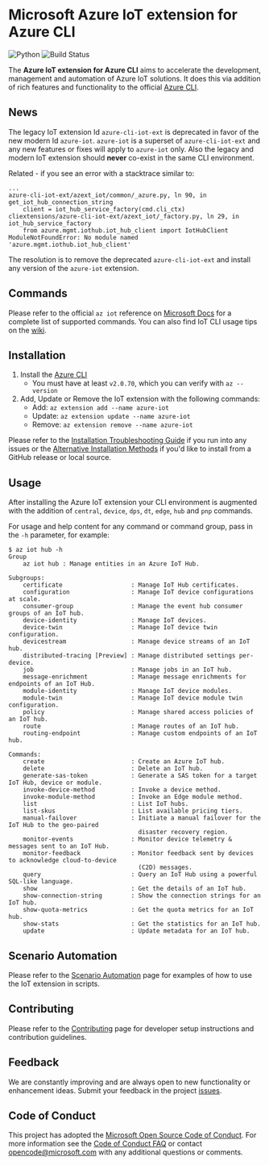 # Microsoft Azure IoT extension for Azure CLI

![Python](https://img.shields.io/pypi/pyversions/azure-cli.svg?maxAge=2592000)
![Build Status](https://dev.azure.com/azureiotdevxp/aziotcli/_apis/build/status/Merge%20-%20Azure.azure-iot-cli-extension?branchName=dev)


The **Azure IoT extension for Azure CLI** aims to accelerate the development, management and automation of Azure IoT solutions. It does this via addition of rich features and functionality to the official [Azure CLI](https://docs.microsoft.com/en-us/cli/azure).

## News

The legacy IoT extension Id `azure-cli-iot-ext` is deprecated in favor of the new modern Id `azure-iot`. `azure-iot` is a superset of `azure-cli-iot-ext` and any new features or fixes will apply to `azure-iot` only. Also the legacy and modern IoT extension should **never** co-exist in the same CLI environment.

Related - if you see an error with a stacktrace similar to:
```
...
azure-cli-iot-ext/azext_iot/common/_azure.py, ln 90, in get_iot_hub_connection_string
    client = iot_hub_service_factory(cmd.cli_ctx)
cliextensions/azure-cli-iot-ext/azext_iot/_factory.py, ln 29, in iot_hub_service_factory
    from azure.mgmt.iothub.iot_hub_client import IotHubClient
ModuleNotFoundError: No module named 'azure.mgmt.iothub.iot_hub_client'
```

The resolution is to remove the deprecated `azure-cli-iot-ext` and install any version of the `azure-iot` extension. 


## Commands

Please refer to the official `az iot` reference on [Microsoft Docs](https://docs.microsoft.com/en-us/cli/azure/ext/azure-iot/iot?view=azure-cli-latest) for a complete list of supported commands.  You can also find IoT CLI usage tips on the [wiki](https://github.com/Azure/azure-iot-cli-extension/wiki/Tips).

## Installation

1. Install the [Azure CLI](https://docs.microsoft.com/en-us/cli/azure/install-azure-cli)
    - You must have at least `v2.0.70`, which you can verify with `az --version`
1. Add, Update or Remove the IoT extension with the following commands:
    - Add: `az extension add --name azure-iot`
    - Update: `az extension update --name azure-iot`
    - Remove: `az extension remove --name azure-iot`

Please refer to the [Installation Troubleshooting Guide](docs/install-help.md) if you run into any issues or the [Alternative Installation Methods](docs/alt-install-methods.md) if you'd like to install from a GitHub release or local source.

## Usage

After installing the Azure IoT extension your CLI environment is augmented with the addition of `central`, `device`, `dps`, `dt`, `edge`, `hub` and `pnp` commands.

For usage and help content for any command or command group, pass in the `-h` parameter, for example:

```
$ az iot hub -h
Group
    az iot hub : Manage entities in an Azure IoT Hub.

Subgroups:
    certificate                   : Manage IoT Hub certificates.
    configuration                 : Manage IoT device configurations at scale.
    consumer-group                : Manage the event hub consumer groups of an IoT hub.
    device-identity               : Manage IoT devices.
    device-twin                   : Manage IoT device twin configuration.
    devicestream                  : Manage device streams of an IoT hub.
    distributed-tracing [Preview] : Manage distributed settings per-device.
    job                           : Manage jobs in an IoT hub.
    message-enrichment            : Manage message enrichments for endpoints of an IoT Hub.
    module-identity               : Manage IoT device modules.
    module-twin                   : Manage IoT device module twin configuration.
    policy                        : Manage shared access policies of an IoT hub.
    route                         : Manage routes of an IoT hub.
    routing-endpoint              : Manage custom endpoints of an IoT hub.

Commands:
    create                        : Create an Azure IoT hub.
    delete                        : Delete an IoT hub.
    generate-sas-token            : Generate a SAS token for a target IoT Hub, device or module.
    invoke-device-method          : Invoke a device method.
    invoke-module-method          : Invoke an Edge module method.
    list                          : List IoT hubs.
    list-skus                     : List available pricing tiers.
    manual-failover               : Initiate a manual failover for the IoT Hub to the geo-paired
                                    disaster recovery region.
    monitor-events                : Monitor device telemetry & messages sent to an IoT Hub.
    monitor-feedback              : Monitor feedback sent by devices to acknowledge cloud-to-device
                                    (C2D) messages.
    query                         : Query an IoT Hub using a powerful SQL-like language.
    show                          : Get the details of an IoT hub.
    show-connection-string        : Show the connection strings for an IoT hub.
    show-quota-metrics            : Get the quota metrics for an IoT hub.
    show-stats                    : Get the statistics for an IoT hub.
    update                        : Update metadata for an IoT hub.
```

## Scenario Automation

Please refer to the [Scenario Automation](docs/scenario-automation.md) page for examples of how to use the IoT extension in scripts.

## Contributing

Please refer to the [Contributing](CONTRIBUTING.md) page for developer setup instructions and contribution guidelines.

## Feedback

We are constantly improving and are always open to new functionality or enhancement ideas. Submit your feedback in the project [issues](https://github.com/Azure/azure-iot-cli-extension/issues).

## Code of Conduct

This project has adopted the [Microsoft Open Source Code of Conduct](https://opensource.microsoft.com/codeofconduct/).
For more information see the [Code of Conduct FAQ](https://opensource.microsoft.com/codeofconduct/faq/) or
contact [opencode@microsoft.com](mailto:opencode@microsoft.com) with any additional questions or comments.
